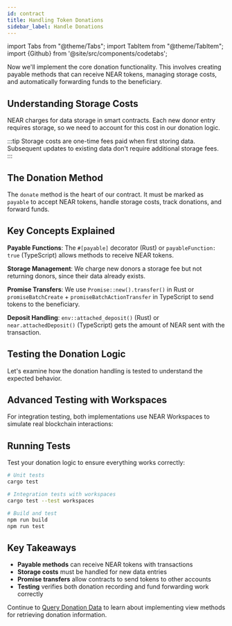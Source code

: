 ```yaml
---
id: contract
title: Handling Token Donations
sidebar_label: Handle Donations
---
```


import Tabs from "@theme/Tabs";
import TabItem from "@theme/TabItem";
import {Github} from '@site/src/components/codetabs';

Now we'll implement the core donation functionality. This involves creating payable methods that can receive NEAR tokens, managing storage costs, and automatically forwarding funds to the beneficiary.

## Understanding Storage Costs

NEAR charges for data storage in smart contracts. Each new donor entry requires storage, so we need to account for this cost in our donation logic.

<Tabs>
  <TabItem value="rust" label="Rust" default>

<Github fname="donation.rs"
        url="https://github.com/near-examples/donation-examples/blob/main/contract-rs/src/donation.rs"
        start="5" end="5" />

  </TabItem>
  <TabItem value="ts" label="TypeScript">

<Github fname="model.ts"
        url="https://github.com/near-examples/donation-examples/blob/main/contract-ts/src/model.ts"
        start="1" end="1" />

  </TabItem>
</Tabs>

:::tip
Storage costs are one-time fees paid when first storing data. Subsequent updates to existing data don't require additional storage fees.
:::

## The Donation Method

The `donate` method is the heart of our contract. It must be marked as `payable` to accept NEAR tokens, handle storage costs, track donations, and forward funds.

<Tabs>
  <TabItem value="rust" label="Rust">

<Github fname="donation.rs"
        url="https://github.com/near-examples/donation-examples/blob/main/contract-rs/src/donation.rs"
        start="12" end="54" />

  </TabItem>
  <TabItem value="ts" label="TypeScript">

<Github fname="contract.ts"
        url="https://github.com/near-examples/donation-examples/blob/main/contract-ts/src/contract.ts"
        start="16" end="44" />

  </TabItem>
</Tabs>

## Key Concepts Explained

**Payable Functions**: The `#[payable]` decorator (Rust) or `payableFunction: true` (TypeScript) allows methods to receive NEAR tokens.

**Storage Management**: We charge new donors a storage fee but not returning donors, since their data already exists.

**Promise Transfers**: We use `Promise::new().transfer()` in Rust or `promiseBatchCreate` + `promiseBatchActionTransfer` in TypeScript to send tokens to the beneficiary.

**Deposit Handling**: `env::attached_deposit()` (Rust) or `near.attachedDeposit()` (TypeScript) gets the amount of NEAR sent with the transaction.

## Testing the Donation Logic

Let's examine how the donation handling is tested to understand the expected behavior.

<Tabs>
  <TabItem value="rust" label="Rust">

<Github fname="lib.rs"
        url="https://github.com/near-examples/donation-examples/blob/main/contract-rs/src/lib.rs"
        start="49" end="85" />

  </TabItem>
  <TabItem value="ts" label="TypeScript">

<Github fname="main.ava.js"
        url="https://github.com/near-examples/donation-examples/blob/main/contract-ts/sandbox-test/main.ava.js"
        start="33" end="48" />

  </TabItem>
</Tabs>

## Advanced Testing with Workspaces

For integration testing, both implementations use NEAR Workspaces to simulate real blockchain interactions:

<Tabs>
  <TabItem value="rust" label="Rust">

<Github fname="workspaces.rs"
        url="https://github.com/near-examples/donation-examples/blob/main/contract-rs/tests/workspaces.rs"
        start="20" end="45" />

  </TabItem>
  <TabItem value="ts" label="TypeScript">

<Github fname="main.ava.js"
        url="https://github.com/near-examples/donation-examples/blob/main/contract-ts/sandbox-test/main.ava.js"
        start="49" end="60" />

  </TabItem>
</Tabs>

## Running Tests

Test your donation logic to ensure everything works correctly:

<Tabs>
  <TabItem value="rust" label="Rust">

```bash
# Unit tests
cargo test

# Integration tests with workspaces
cargo test --test workspaces
```

  </TabItem>
  <TabItem value="ts" label="TypeScript">

```bash
# Build and test
npm run build
npm run test
```

  </TabItem>
</Tabs>

## Key Takeaways

- **Payable methods** can receive NEAR tokens with transactions
- **Storage costs** must be handled for new data entries
- **Promise transfers** allow contracts to send tokens to other accounts
- **Testing** verifies both donation recording and fund forwarding work correctly

Continue to [Query Donation Data](3-queries.md) to learn about implementing view methods for retrieving donation information.